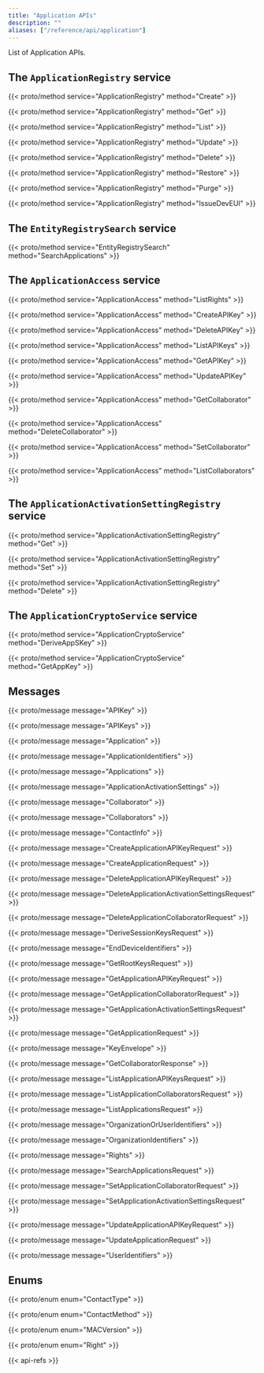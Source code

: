 ```yaml
---
title: "Application APIs"
description: ""
aliases: ["/reference/api/application"]
---
```


List of Application APIs.

<!--more-->

## The `ApplicationRegistry` service

{{< proto/method service="ApplicationRegistry" method="Create" >}}

{{< proto/method service="ApplicationRegistry" method="Get" >}}

{{< proto/method service="ApplicationRegistry" method="List" >}}

{{< proto/method service="ApplicationRegistry" method="Update" >}}

{{< proto/method service="ApplicationRegistry" method="Delete" >}}

{{< proto/method service="ApplicationRegistry" method="Restore" >}}

{{< proto/method service="ApplicationRegistry" method="Purge" >}}

{{< proto/method service="ApplicationRegistry" method="IssueDevEUI" >}}

## The `EntityRegistrySearch` service

{{< proto/method service="EntityRegistrySearch" method="SearchApplications" >}}

## The `ApplicationAccess` service

{{< proto/method service="ApplicationAccess" method="ListRights" >}}

{{< proto/method service="ApplicationAccess" method="CreateAPIKey" >}}

{{< proto/method service="ApplicationAccess" method="DeleteAPIKey" >}}

{{< proto/method service="ApplicationAccess" method="ListAPIKeys" >}}

{{< proto/method service="ApplicationAccess" method="GetAPIKey" >}}

{{< proto/method service="ApplicationAccess" method="UpdateAPIKey" >}}

{{< proto/method service="ApplicationAccess" method="GetCollaborator" >}}

{{< proto/method service="ApplicationAccess" method="DeleteCollaborator" >}}

{{< proto/method service="ApplicationAccess" method="SetCollaborator" >}}

{{< proto/method service="ApplicationAccess" method="ListCollaborators" >}}

## The `ApplicationActivationSettingRegistry` service

{{< proto/method service="ApplicationActivationSettingRegistry" method="Get" >}}

{{< proto/method service="ApplicationActivationSettingRegistry" method="Set" >}}

{{< proto/method service="ApplicationActivationSettingRegistry" method="Delete" >}}

## The `ApplicationCryptoService` service

{{< proto/method service="ApplicationCryptoService" method="DeriveAppSKey" >}}

{{< proto/method service="ApplicationCryptoService" method="GetAppKey" >}}

## Messages

{{< proto/message message="APIKey" >}}

{{< proto/message message="APIKeys" >}}

{{< proto/message message="Application" >}}

{{< proto/message message="ApplicationIdentifiers" >}}

{{< proto/message message="Applications" >}}

{{< proto/message message="ApplicationActivationSettings" >}}

{{< proto/message message="Collaborator" >}}

{{< proto/message message="Collaborators" >}}

{{< proto/message message="ContactInfo" >}}

{{< proto/message message="CreateApplicationAPIKeyRequest" >}}

{{< proto/message message="CreateApplicationRequest" >}}

{{< proto/message message="DeleteApplicationAPIKeyRequest" >}}

{{< proto/message message="DeleteApplicationActivationSettingsRequest" >}}

{{< proto/message message="DeleteApplicationCollaboratorRequest" >}}

{{< proto/message message="DeriveSessionKeysRequest" >}}

{{< proto/message message="EndDeviceIdentifiers" >}}

{{< proto/message message="GetRootKeysRequest" >}}

{{< proto/message message="GetApplicationAPIKeyRequest" >}}

{{< proto/message message="GetApplicationCollaboratorRequest" >}}

{{< proto/message message="GetApplicationActivationSettingsRequest" >}}

{{< proto/message message="GetApplicationRequest" >}}

{{< proto/message message="KeyEnvelope" >}}

{{< proto/message message="GetCollaboratorResponse" >}}

{{< proto/message message="ListApplicationAPIKeysRequest" >}}

{{< proto/message message="ListApplicationCollaboratorsRequest" >}}

{{< proto/message message="ListApplicationsRequest" >}}

{{< proto/message message="OrganizationOrUserIdentifiers" >}}

{{< proto/message message="OrganizationIdentifiers" >}}

{{< proto/message message="Rights" >}}

{{< proto/message message="SearchApplicationsRequest" >}}

{{< proto/message message="SetApplicationCollaboratorRequest" >}}

{{< proto/message message="SetApplicationActivationSettingsRequest" >}}

{{< proto/message message="UpdateApplicationAPIKeyRequest" >}}

{{< proto/message message="UpdateApplicationRequest" >}}

{{< proto/message message="UserIdentifiers" >}}

## Enums

{{< proto/enum enum="ContactType" >}}

{{< proto/enum enum="ContactMethod" >}}

{{< proto/enum enum="MACVersion" >}}

{{< proto/enum enum="Right" >}}

{{< api-refs >}}
